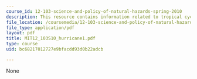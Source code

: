 ```yaml
---
course_id: 12-103-science-and-policy-of-natural-hazards-spring-2010
description: This resource contains information related to tropical cyclones.
file_location: /coursemedia/12-103-science-and-policy-of-natural-hazards-spring-2010/bc68217012727e9bfacdd93d0b22adcb_MIT12_103S10_hurricane1.pdf
file_type: application/pdf
layout: pdf
title: MIT12_103S10_hurricane1.pdf
type: course
uid: bc68217012727e9bfacdd93d0b22adcb

---
```

None